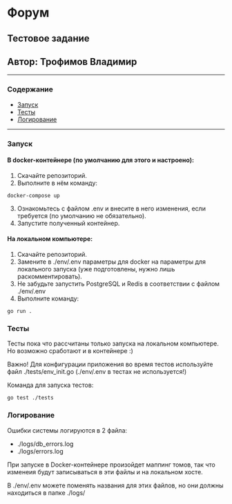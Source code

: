 # Форум #
## Тестовое задание ##
## Автор: Трофимов Владимир ##

---
### Содержание ###
- [Запуск](#запуск)
- [Тесты](#тесты)
- [Логирование](#логирование)
---

### Запуск ###
#### В docker-контейнере (по умолчанию для этого и настроено): ####
1) Скачайте репозиторий.
2) Выполните в нём команду: 
```
docker-compose up
```
3) Ознакомьтесь с файлом .env и внесите в него изменения, если требуется (по умолчанию не обязательно).
4) Запустите полученный контейнер.

#### На локальном компьютере: ####
1) Скачайте репозиторий.
2) Замените в ./env/.env параметры для docker на параметры для локального запуска (уже подготовлены, нужно лишь раскомментировать).
3) Не забудьте запустить PostgreSQL и Redis в соответствии с файлом ./env/.env
4) Выполните команду:
```
go run .
```

### Тесты ###
Тесты пока что рассчитаны только запуска на локальном компьютере. Но возможно сработают и в контейнере :)

Важно! Для конфигурации приложения во время тестов используйте файл ./tests/env_init.go (./env/.env в тестах не используется!)

Команда для запуска тестов:
```
go test ./tests
```

### Логирование ###
Ошибки системы логируются в 2 файла:
- ./logs/db_errors.log
- ./logs/errors.log

При запуске в Docker-контейнере произойдет маппинг томов, так что изменеия будут записываться в эти файлы и на локальном хосте.

В ./env/.env можете поменять названия для этих файлов, но они должны находиться в папке ./logs/
